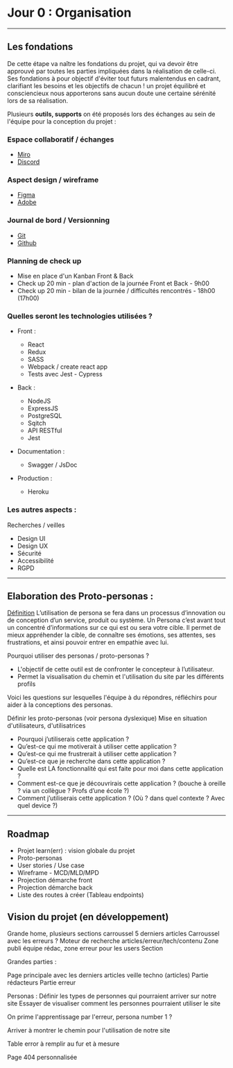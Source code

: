 # Jour 0 : Organisation

---
## Les fondations

De cette étape va naître les fondations du projet, qui va devoir être approuvé par toutes les parties impliquées dans la réalisation de celle-ci.
Ses fondations à pour objectif d'éviter tout futurs malentendus en cadrant, clarifiant les besoins et les objectifs de chacun ! un projet équilibré et consciencieux nous apporterons sans aucun doute une certaine sérénité lors de sa réalisation.

Plusieurs **outils, supports** on été proposés lors des échanges au sein de l'équipe pour la conception du projet :

### Espace collaboratif / échanges
- [Miro](https://miro.com/fr/)
- [Discord](https://discord.com/)

### Aspect design / wireframe
- [Figma](https://www.figma.com/)
- [Adobe](https://www.adobe.com/fr/)

### Journal de bord / Versionning
- [Git](https://git-scm.com/)
- [Github](https://github.com/)

### Planning de check up
-  Mise en place d'un Kanban Front & Back
-  Check up 20 min - plan d'action de la journée Front et Back - 9h00
-  Check up 20 min - bilan de la journée / difficultés rencontrés - 18h00 (17h00)

### Quelles seront les technologies utilisées ?
- Front :
    - React
    - Redux
    - SASS
    - Webpack / create react app
    - Tests avec Jest - Cypress

- Back :
    - NodeJS
    - ExpressJS
    - PostgreSQL
    - Sqitch
    - API RESTful
    - Jest

- Documentation : 
    - Swagger / JsDoc

- Production : 
    - Heroku

### Les autres aspects :

Recherches / veilles
  - Design UI
  - Design UX
  - Sécurité
  - Accessibilité
  - RGPD

---
## Elaboration des Proto-personas :

[Définition](https://medium.com/lacapsule/persona-et-proto-persona-dd391a1e6020)
L’utilisation de persona se fera dans un processus d’innovation ou de conception d’un service, produit ou système.
Un Persona c’est avant tout un concentré d’informations sur ce qui est ou sera votre cible. 
Il permet de mieux appréhender la cible, de connaître ses émotions, ses attentes, ses frustrations, et ainsi pouvoir entrer en empathie avec lui.

Pourquoi utiliser des personas / proto-personas ?
- L'objectif de cette outil est de confronter le concepteur à l’utilisateur.
- Permet la visualisation du chemin et l'utilisation du site par les différents profils

Voici les questions sur lesquelles l'équipe à du répondres, réfléchirs pour aider à la conceptions des personas.

Définir les proto-personas (voir persona dyslexique)
Mise en situation d'utilisateurs, d'utilisatrices
- Pourquoi j’utiliserais cette application ?
- Qu’est-ce qui me motiverait à utiliser cette application ?
- Qu’est-ce qui me frustrerait à utiliser cette application ?
- Qu’est-ce que je recherche dans cette application ?
- Quelle est LA fonctionnalité qui est faite pour moi dans cette application ?
- Comment est-ce que je découvrirais cette application ? (bouche à oreille ? via un collègue ? Profs d’une école ?)
- Comment j’utiliserais cette application ? (Où ? dans quel contexte ? Avec quel device ?)

---

## Roadmap
- Projet learn(err) : vision globale du projet
- Proto-personas
- User stories / Use case
- Wireframe - MCD/MLD/MPD
- Projection démarche front
- Projection démarche back
- Liste des routes à créer (Tableau endpoints)




## Vision du projet (en développement)

Grande home, plusieurs sections  carroussel 5 derniers articles
Carroussel avec les erreurs ?
Moteur de recherche articles/erreur/tech/contenu
Zone publi équipe rédac, zone erreur pour les users
Section 

Grandes parties :

Page principale avec les derniers articles veille techno (articles)
Partie rédacteurs
Partie erreur

Personas :
Définir les types de personnes qui pourraient arriver sur notre site
Essayer de visualiser comment les personnes pourraient utiliser le site

On prime l'apprentissage par l'erreur, persona number 1 ?

Arriver à montrer le chemin pour l'utilisation de notre site

Table error à remplir au fur et à mesure

Page 404 personnalisée